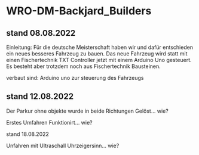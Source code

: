 # WRO-DM-Backjard_Builders

stand 08.08.2022
---
Einleitung:
Für die deutsche Meisterschaft haben wir und dafür entschieden ein neues besseres Fahrzeug zu bauen. Das neue Fahrzeug wird statt mit einen Fischertechnik TXT Controller jetzt mit einem Arduino Uno gesteuert. Es besteht aber trotzdem noch aus Fischertechnik Bausteinen.

verbaut sind:
Arduino uno zur steuerung des Fahrzeugs

stand 12.08.2022
---
Der Parkur ohne objekte wurde in beide Richtungen Gelöst...         wie?

Erstes Umfahren Funktionirt...          wie?

stand 18.08.2022

Unfahren mit Ultraschall Uhrzeigersinn...       wie?